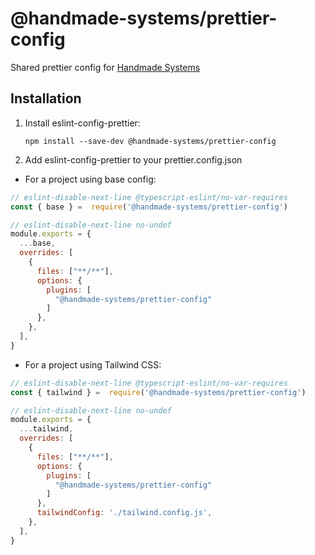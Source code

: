 # @handmade-systems/prettier-config

Shared prettier config for [Handmade Systems](https://handmade-systems.de/)

## Installation

1. Install eslint-config-prettier:

   ```
   npm install --save-dev @handmade-systems/prettier-config
   ```

2. Add eslint-config-prettier to your prettier.config.json
- For a project using base config:

```js
// eslint-disable-next-line @typescript-eslint/no-var-requires
const { base } =  require('@handmade-systems/prettier-config')

// eslint-disable-next-line no-undef
module.exports = {
  ...base,
  overrides: [
    {
      files: ["**/**"],
      options: {
        plugins: [
          "@handmade-systems/prettier-config"
        ]
      },
    },
  ],
}
```
- For a project using Tailwind CSS:
```js
// eslint-disable-next-line @typescript-eslint/no-var-requires
const { tailwind } =  require('@handmade-systems/prettier-config')

// eslint-disable-next-line no-undef
module.exports = {
  ...tailwind,
  overrides: [
    {
      files: ["**/**"],
      options: {
        plugins: [
          "@handmade-systems/prettier-config"
        ]
      },
      tailwindConfig: './tailwind.config.js',
    },
  ],
}
```